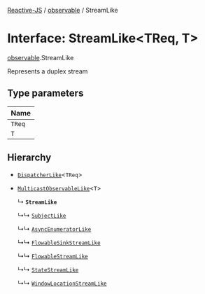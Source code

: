 [Reactive-JS](../README.md) / [observable](../modules/observable.md) / StreamLike

# Interface: StreamLike<TReq, T\>

[observable](../modules/observable.md).StreamLike

Represents a duplex stream

## Type parameters

| Name |
| :------ |
| `TReq` |
| `T` |

## Hierarchy

- [`DispatcherLike`](dispatcher.DispatcherLike.md)<`TReq`\>

- [`MulticastObservableLike`](observable.MulticastObservableLike.md)<`T`\>

  ↳ **`StreamLike`**

  ↳↳ [`SubjectLike`](observable.SubjectLike.md)

  ↳↳ [`AsyncEnumeratorLike`](streamable.AsyncEnumeratorLike.md)

  ↳↳ [`FlowableSinkStreamLike`](streamable.FlowableSinkStreamLike.md)

  ↳↳ [`FlowableStreamLike`](streamable.FlowableStreamLike.md)

  ↳↳ [`StateStreamLike`](streamable.StateStreamLike.md)

  ↳↳ [`WindowLocationStreamLike`](web.WindowLocationStreamLike.md)
